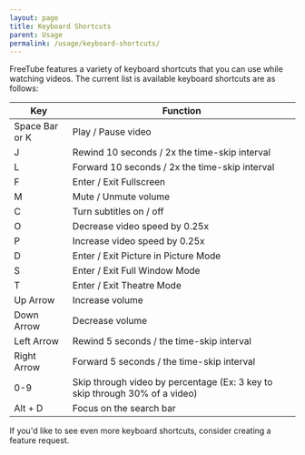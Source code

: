 ```yaml
---
layout: page
title: Keyboard Shortcuts
parent: Usage
permalink: /usage/keyboard-shortcuts/
---
```


FreeTube features a variety of keyboard shortcuts that you can use while watching videos. The current list is available keyboard shortcuts are as follows:

| Key  | Function |
| ------------- | ------------- |
| Space Bar or K | Play / Pause video  |
| J  | Rewind 10 seconds / 2x the time-skip interval  |
| L  | Forward 10 seconds / 2x the time-skip interval  |
| F  | Enter / Exit Fullscreen  |
| M  | Mute / Unmute volume  |
| C  | Turn subtitles on / off  |
| O  | Decrease video speed by 0.25x |
| P  | Increase video speed by 0.25x |
| D  | Enter / Exit Picture in Picture Mode |
| S  | Enter / Exit Full Window Mode |
| T  | Enter / Exit Theatre Mode |
| Up Arrow  | Increase volume  |
| Down Arrow  | Decrease volume  |
| Left Arrow  | Rewind 5 seconds / the time-skip interval  |
| Right Arrow  | Forward 5 seconds / the time-skip interval  |
| 0-9  | Skip through video by percentage (Ex: 3 key to skip through 30% of a video)  |
| Alt + D  | Focus on the search bar |

If you'd like to see even more keyboard shortcuts, consider creating a feature request.
